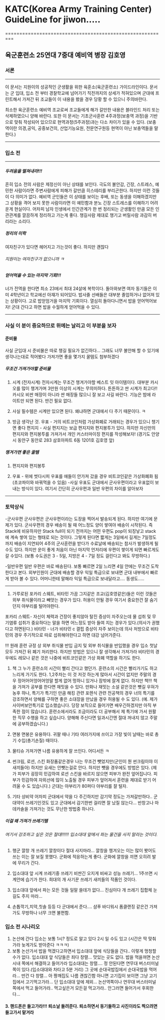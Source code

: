 KATC(Korea Army Training Center) GuideLine for jiwon.....
=========================================================

=========================================================

육군훈련소 25연대 7중대 예비역 병장 김호영
------------------------------------------

### 서론

---

이 문서는 지원이의 성공적인 군생활을 위한 육훈소(육군훈련소) 가이드라인이다. 문서는 군 입대, 입소 전 부터 경찰학교에 넘어가기 직전까지의 상세가 적혀있으며 군대에 프린트해서 가져간 뒤 조교들이 이 내용을 봤을 경우 당황 할 수 있으니 주의바란다.

최소한 육군훈련소 예비역 조교로써 조교들에게 해가 갈만한 내용은 블라인드 처리 또는 삭제하였으니 양해 바란다. 또한 이 문서는 기초군사훈련 4주과정(보충역 과정)을 기반으로 맞춰 작성되어 있으므로 현역과정(5주과정)과는 다소 차이가 있을 수 있다. (보충역이란 의경,공익, 공중보건의, 산업기능요원, 전문연구원등 현역이 아닌 보충역들을 말한다.)

---

### 입소 전

---

##### 두려움을 떨쳐내라!!!

흔히 입소 전의 사람은 제정신이 아닌 상태를 보인다. 극도의 불안감, 긴장, 스트레스, 예민한 사람이라면 주변사람에게 피해가 갈만큼 히스테리를 부리곤한다. 하지만 이런 것들이 다 의미가 없다. 예비역 군인들은 이 상태를 보이는 후배, 또는 동생을 이해하겠지만 그 상황을 격어 보지 못한 사람이라면 이 예민함과 분노 긴장 스트레스를 이해하기 어려운게 현실이다. 어차피 남자 인생에서 인간관계가 한 번 정리되는 군생활인 만큼 모든 인관관계를 깔끔하게 정리하고 가는게 좋다. 챙길사람 제대로 챙기고 버릴사람 과감히 버리라는 소리다.

##### 정리의 미학

여자친구가 있다면 헤어지고 가는것이 좋다. 하지만 괜찮다

###### 지원이는 여자친구가 없으니까 ㅋ

##### 얻어먹을 수 있는 마지막 기회!!!

너가 전역을 한다면 최소 23에서 최대 24살에 복학이다. 돌아와보면 여자 동기들은 이미 4학년이고 학교에선 아쟤가 되어있다. 밥사줄 선배들은 대부분 졸업하거나 없어져 있는 상황이다. 고로 밥얻엄거을 마지막 기회이다. 열심히 돌아다니면서 밥을 얻어먹어보자! 군대 간다고 하면 밥을 수월하게 얻어먹을 수 있다.

---

### 사실 이 분이 중요하므로 위에는 날리고 이 부분을 보자

#### 준비물

사실 군입대 시 준비물은 따로 챙길 필요가 없긴하다... 그래도 너무 불안해 할 수 있기에 생각나는대로 적어봤다 가져가면 좋을 몇가지 꿀템도 첨부하겠다

##### 무조건 가져가야할 준비물

1.	시계 (전자시계) 전자시계는 무조건 챙겨가야할 베스트 잇 아이템이다. 대부분 카시오를 많이 챙겨가며 3만원 이상의 시계는 무의미하다. 튼튼하고 싼 시계가 최고다!! 카시오 비싼 매장이 아니라 싼 매장들 많으니 잘 보고 사길 바란다. 기능은 밤에 라이트만 되면 된다. 딴건 필요 없다.

2.	사실 필수템은 시계만 있으면 된다. 왜냐하면 군대에서 다 주기 때문이다. ㅋ

3.	방금 생각난 것. 우표 - 거의 비트코인처럼 가상화폐로 거래되는 경우가 있으니 챙기면 좋다 편지지 - 사실 편지지는 보급 편지지와 편지봉투가 있다. 하지만 자신만의 편지지와 편지봉투를 가져가서 개인 커스터마이징 편지를 작성해보자! (경기도 안양시 동안구 동안로 283 삼호아파트 6동 1201호 김호영 앞)

##### 챙겨가면 좋은 꿀템

1.	편지지와 편지봉투

2.	우표 - 위에 썻다시피 우표를 애들이 안가져 갔을 경우 비트코인같은 가상화폐화 됨 (초코파이와 바꿔먹을 수 있음) -사실 우표도 군대에서 군사우편이라고 우표없이 보내는 방식이 있다. 여기서 간단히 군사우편과 일반 우편의 차이를 알아보자

---

### 토막상식

-군사우편 군사우편은 군사우편이라는 도장을 찍어서 발송되게 된다. 하지만 여기에 문제가 있다. 군사우편의 경우 배송이 될 때 어느정도 양이 쌓여야 배송이 시작된다. 즉 Stack에 비유하자만 Stack full이 되기 전까지는 어떤 우편도 pop이 되징낳고 stack에 계속 쌓여 있는 형태로 되는 것이다. 그렇게 된다면 짧게는 3일에서 길게는 7일정도까지 배송이 지연되어 4주의 군사훈련을 받다가 수료날에 배송되는 참사가 발생하게 될 수도 있다. 하지만 운이 좋게 처음이 아닌 마지막 언저리에 우편이 쌓이게 되면 빠르게도 갈 수있다. (보통 수도권은 3 - 5일, 지방은 4 - 7일 정도 걸린다고 봐도 무방하다.)

-일반우편 일반 우편은 바로 배송된다. 보통 빠르면 2일 느리면 4일 안에는 무조건 도착한다고 본다. 외부인원이 군대에 배송할 경우 익일 특급으로 보내면 군대 내부에서 빠르게 받아 볼 수 있다. 어머니한테 말해라 익일 특급으로 보내달라고.... 동생도.....

---

1.	가루로된 포카리 스웨트, 비타민 가끔 그지같은 조교(김호영같은)들은 이런 것들은 외부 취식물이라고 빼앗는 경우가 있다. 허용이 안될 경우 여기서 중요한건 잘 숨기던지 야부리를 털어야한다.

포카리 스웨트- 자신이 체력과 건장이 좋지않아 탈진 증상이 자주오는데 물 섭취 및 무기염류 섭취가 중요하다는 말을 하면 어느정도 받아 들여 지는 경우가 있다.(의사가 권했다고 하면된다.) 비타민 - 너가 비타민 c 결핍 증상이 자주 보이는데 의사 처방으로 비타민의 경우 주기적으로 따로 섭취해야한다고 하면 대강 넘어가준다.

!!! 원래 훈련 규정 상 외부 취식물 반입 금지 및 외부 취식물을 반입했을 경우 입소 첫날 모두 가져간 뒤 폐기 처리한다. 하지만 방법은 있으니 잘 생각해서 가져가라 비타민의 경우에도 레모나 같은 것은 나중에 비트코인같은 가상 화폐 역할을 하기도 한다.

1.	책 그 누가 훈련소의 시간이 빨리 간다고 했던가. 훈련소의 시간은 빨리가기도 하고 느리게 가기도 한다. 1,2주차는 이 것 저것 하는게 많아서 시간이 없지만 주말의 경우 정어어어엉어어엉말 할게 없어 멍하니 있거나 잠밖에 잘게 없다. 하지만 책!!! 책을 가져가 공부를 한다면 재밋을 수 있다. 만화나 재밋는 소설 같은것은 뺏길 우혀가 농후 하나, 특기가 특기인 만큼 해킹 관련 포렌식 관련 전공책의 경우 너의 특기를 강조하면서 양해를 구하면 좋은 소대장을 만났을 경우 허용될 수 도 있다. (예. 제가 사이버보안특기로 입소했습니다. 당장 보직으로 들어가면 배우긴하겠지만 아직 부족한 점이 많습니다. 훈련소에서라도 조금이라도 더 공부해서 제 특기에 가서 원활한 직무 수행을 하고 싶습니다. 양해해 주신다면 일과시간엔 절대 꺼내지 않고 주말에 공부하겠습니다.)

2.	면봉 면봉은 유용하다. 귀팔 때나 기타 여러가지에 쓰이고 가장 빛이 날때는 바로 총기 수입(총기손질) 때이다.

3.	물티슈 가져가면 나름 유용하게 잘 쓰인다. 어디서든 ㅋ

4.	썬크림, 로션, 스킨 화장품같은경우 나는 무조건 뺏었지만(군인이 뭔 썬크림이야 이새끼들아) 하지만 요새는 안뺏는걸로 안다. 하지만 뺏을 경우에도 방법은 있다. (제가 피부가 굉장히 민감하여 로션 스킨을 바르지 않으면 피부가 완전 엎어집니다. 피부가 민감하여 자외선에 많이 노출될 경우 피부가 엎어져서 훈련을 제대로 받기 어려울 수 도 있습니다.) 군대는 야부리가 80퍼다 야부리를 잘 털자.

5.	기타 상비약 어차피 군대에서 약을 다 주긴하지만 감기약 정도는 가져갈만하다.. 군대약이 쓰레기인것도 있고 군대에서 감기한번 걸리면 잘 났질 않는다... 반창고나 마데카솔을 가져가는 것도 무난한 방법중 하나다.

##### 이걸 왜 가져가 쓰레기템

###### 여기서 강조하고 싶은 것은 절대!!!!!! 입소대대 앞에서 파는 물건을 사지 말라는 것이다.

1.	행군 깔창 개 쓰레기 깔창이다 절대 사지마라... 깔창을 챙겨오는 이는 많이 봣어도 쓰는 이는 잘 보질 못했다. 군화에 적응하는게 좋다. 군화에 깔창을 끼면 오히려 발에 무리가 간다.

2.	입소대대 앞 시계 쓰레기중 쓰레기 비싼긴 오지게 비싸고 성능 쓰레기... 1주쓰면 시계안에 습기가 찬다. 희대의 개 사기꾼 쓰레기 새끼들의 작품인 것이다.

3.	입소대대 앞에서 파는 모든 것들 일말 쓸데가 없다... 진심이다 개 쓰레기 집합체 눈길도 주지 마라...

4.	손톱깍기,치약,칫솔 등등 다 군대에서 준다.... 샴푸 바디워시 폼클랜징 같은건 가져가도 무방하나 너무 크면 불편함.

### 입소 전 시나리오

1.	논산에 간다 입소는 보통 1시? 정도로 알고 있다 2시 일 수도 있고 (시간은 딱 맞춰가라 늦게가도 받아준다 ㅋㅋㅋ)
2.	보통 논산가서 밥을 먹겠다고하면서 입소대대 앞에 식당들을 간다.. 이렇게 멍청할 수가 없다. 입소대대 앞 식당들은 죄다 창렬... 맛있는 곳도 없다. 밥을 먹을꺼면 논산 시내 쪽에서 해결하고 들어가라 입소대대는 창렬.... 정 안된다면 연무대 버스터미널쪽이 있다.(입소대대와 차타고 5분 거리) 그 곳에 순대국밥집에서 순대국밥을 먹어라... 딴건 다 창렬... 아 짱깨집도 나름 괜찮긴함 아니면 고기집이 보이면 그냥 고기집에서 고기먹고가라... 단 입소대대 앞에 제외... 논산역쪽이나 연무대 버스터미널쪽에서 먹고 들어가라.. 먹고싶은거 모든걸 먹고가라.. 안그러면 들어가서 후회한다...

#### 3. 핸드폰은 들고가라!!! 퇴소날 돌려준다. 퇴소하면서 동기들하고 사진이라도 찍으려면 들고가서 맡겨라
